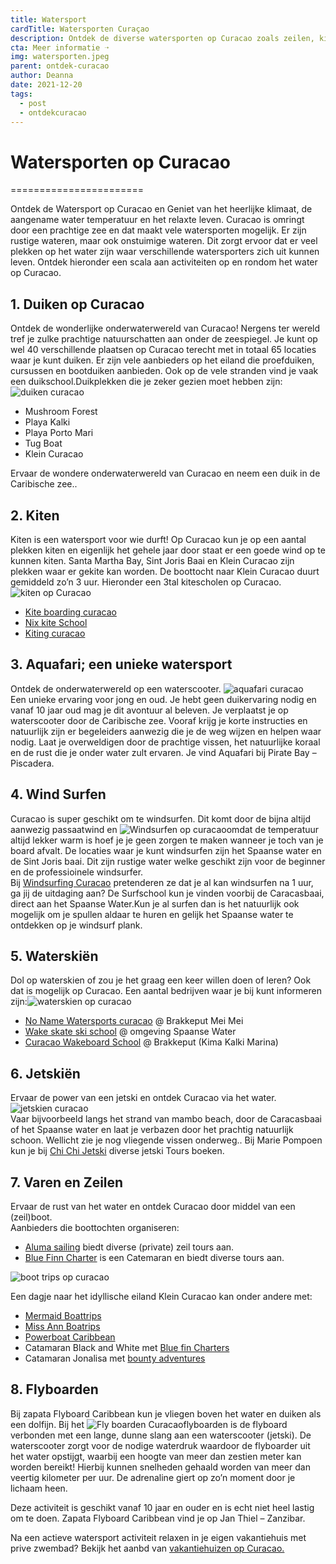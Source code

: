 ```yaml
---
title: Watersport
cardTitle: Watersporten Curaçao
description: Ontdek de diverse watersporten op Curacao zoals zeilen, kiten, duiken, snorkelen, fly boarden, windsurfen, jetskieen of waterskien
cta: Meer informatie ➝
img: watersporten.jpeg
parent: ontdek-curacao
author: Deanna
date: 2021-12-20
tags:
  - post
  - ontdekcuracao
---
```

# Watersporten op Curacao
=======================

Ontdek de Watersport op Curacao en Geniet van het heerlijke klimaat, de aangename water temperatuur en het relaxte leven. Curacao is omringt door een prachtige zee en dat maakt vele watersporten mogelijk. Er zijn rustige wateren, maar ook onstuimige wateren. Dit zorgt ervoor dat er veel plekken op het water zijn waar verschillende watersporters zich uit kunnen leven. Ontdek hieronder een scala aan activiteiten op en rondom het water op Curacao.

1\. Duiken op Curacao
---------------------

Ontdek de wonderlijke onderwaterwereld van Curacao! Nergens ter wereld tref je zulke prachtige natuurschatten aan onder de zeespiegel. Je kunt op wel 40 verschillende plaatsen op Curacao terecht met in totaal 65 locaties waar je kunt duiken. Er zijn vele aanbieders op het eiland die proefduiken, cursussen en bootduiken aanbieden. Ook op de vele stranden vind je vaak een duikschool.Duikplekken die je zeker gezien moet hebben zijn:![duiken curacao](https://cms.holidayrentalscuracao.nl/assets/uploads/2021/08/duiken_curacao-2-300x300.jpg)

* Mushroom Forest
* Playa Kalki
* Playa Porto Mari
* Tug Boat
* Klein Curacao

Ervaar de wondere onderwaterwereld van Curacao en neem een duik in de Caribische zee..

2\. Kiten
---------

Kiten is een watersport voor wie durft! Op Curacao kun je op een aantal plekken kiten en eigenlijk het gehele jaar door staat er een goede wind op te kunnen kiten. Santa Martha Bay, Sint Joris Baai en Klein Curacao zijn plekken waar er gekite kan worden. De boottocht naar Klein Curacao duurt gemiddeld zo’n 3 uur. Hieronder een 3tal kitescholen op Curacao.![kiten op Curacao](https://cms.holidayrentalscuracao.nl/assets/uploads/2021/09/kiten_curacao-150x150.jpg)

* [Kite boarding curacao](https://kiteboardingcuracao.com/ "Kite boarden curacao")
* [Nix kite School](https://www.nixkitecuracao.com/ "Kite boarden curacao")
* [Kiting curacao](http://www.kitingcuracao.com/ "Kiten curacao")

3\. Aquafari; een unieke watersport
-----------------------------------

Ontdek de onderwaterwereld op een waterscooter. ![aquafari curacao](https://cms.holidayrentalscuracao.nl/assets/uploads/2021/09/Aquafari_curacao_piscadera_pirate_bay-150x150.jpg)  
Een unieke ervaring voor jong en oud. Je hebt geen duikervaring nodig en vanaf 10 jaar oud mag je dit avontuur al beleven. Je verplaatst je op waterscooter door de Caribische zee. Vooraf krijg je korte instructies en natuurlijk zijn er begeleiders aanwezig die je de weg wijzen en helpen waar nodig. Laat je overweldigen door de prachtige vissen, het natuurlijke koraal en de rust die je onder water zult ervaren. Je vind Aquafari bij Pirate Bay – Piscadera.

4\. Wind Surfen
---------------

Curacao is super geschikt om te windsurfen. Dit komt door de bijna altijd aanwezig passaatwind en ![Windsurfen op curacao](https://cms.holidayrentalscuracao.nl/assets/uploads/2021/09/windsurfen_curacao_spaanse_water-150x150.jpg)omdat de temperatuur altijd lekker warm is hoef je je geen zorgen te maken wanneer je toch van je board afvalt. De locaties waar je kunt windsurfen zijn het Spaanse water en de Sint Joris baai. Dit zijn rustige water welke geschikt zijn voor de beginner en de professioinele windsurfer.  
Bij [Windsurfing Curacao](https://windsurfingcuracao.com/nl/leer-windsurfen/ "windsurfen curacao") pretenderen ze dat je al kan windsurfen na 1 uur, ga jij de uitdaging aan? De Surfschool kun je vinden voorbij de Caracasbaai, direct aan het Spaanse Water.Kun je al surfen dan is het natuurlijk ook mogelijk om je spullen aldaar te huren en gelijk het Spaanse water te ontdekken op je windsurf plank.

5\. Waterskiën
--------------

Dol op waterskien of zou je het graag een keer willen doen of leren? Ook dat is mogelijk op Curacao. Een aantal bedrijven waar je bij kunt informeren zijn:![waterskien op curacao](https://cms.holidayrentalscuracao.nl/assets/uploads/2021/09/Waterskien_curacao-150x150.jpg)

* [No Name Watersports curacao](https://www.facebook.com/NoName-Watersports-Curacao-270845442937074/ "waterskien curacao") @ Brakkeput Mei Mei
* [Wake skate ski school](https://www.facebook.com/curacaowakeskateskischool/ "waterskien curacao") @ omgeving Spaanse Water
* [Curacao Wakeboard School](http://www.curacaowakeboardschool.com/ "waterskien curacao") @ Brakkeput (Kima Kalki Marina)

6\. Jetskiën
------------

Ervaar de power van een jetski en ontdek Curacao via het water.![jetskien curacao](https://cms.holidayrentalscuracao.nl/assets/uploads/2021/09/Jetski_curacao-150x150.jpg)  
Vaar bijvoorbeeld langs het strand van mambo beach, door de Caracasbaai of het Spaanse water en laat je verbazen door het prachtig natuurlijk schoon. Wellicht zie je nog vliegende vissen onderweg.. Bij Marie Pompoen kun je bij [Chi Chi Jetski](https://www.chichijetskitours.com/ "jetski curacao") diverse jetski Tours boeken.

7\. Varen en Zeilen
-------------------

Ervaar de rust van het water en ontdek Curacao door middel van een (zeil)boot.  
Aanbieders die boottochten organiseren:

* [Aluma sailing](https://www.alumasailing.com/) biedt diverse (private) zeil tours aan.
* [Blue Finn Charter](https://www.bluefinncharters.com/nl/) is een Catemaran en biedt diverse tours aan.

![boot trips op curacao](https://cms.holidayrentalscuracao.nl/assets/uploads/2021/09/bluefinnwestcoastsailing-1024x576.jpg)

Een dagje naar het idyllische eiland Klein Curacao kan onder andere met:

* [Mermaid Boattrips](https://www.mermaidboattrips.com/)
* [Miss Ann Boatrips](https://missannboattrips.com/)
* [Powerboat Caribbean](https://www.powerboat-caribbean.com/)
* Catamaran Black and White met [Blue fin Charters](https://www.bluefinncharters.com/nl/)
* Catamaran Jonalisa met [bounty adventures](http://www.bountyadventures.com/Curacao_Home_NL.html)

8\. Flyboarden
--------------

Bij zapata Flyboard Caribbean kun je vliegen boven het water en duiken als een dolfijn. Bij het ![Fly boarden Curacao](https://cms.holidayrentalscuracao.nl/assets/uploads/2021/09/flyboarden-300x157.jpg)flyboarden is de flyboard verbonden met een lange, dunne slang aan een waterscooter (jetski). De waterscooter zorgt voor de nodige waterdruk waardoor de flyboarder uit het water opstijgt, waarbij een hoogte van meer dan zestien meter kan worden bereikt! Hierbij kunnen snelheden gehaald worden van meer dan veertig kilometer per uur. De adrenaline giert op zo’n moment door je lichaam heen.

Deze activiteit is geschikt vanaf 10 jaar en ouder en is echt niet heel lastig om te doen. Zapata Flyboard Caribbean vind je op Jan Thiel – Zanzibar.

Na een actieve watersport activiteit relaxen in je eigen vakantiehuis met prive zwembad? Bekijk het aanbd van [vakantiehuizen op Curacao.](https://www.holidayrentalscuracao.nl/vakantiehuizen/ "vakantiewoning curacao")